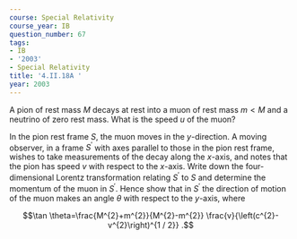 ```yaml
---
course: Special Relativity
course_year: IB
question_number: 67
tags:
- IB
- '2003'
- Special Relativity
title: '4.II.18A '
year: 2003
---
```



A pion of rest mass $M$ decays at rest into a muon of rest mass $m<M$ and a neutrino of zero rest mass. What is the speed $u$ of the muon?

In the pion rest frame $S$, the muon moves in the $y$-direction. A moving observer, in a frame $S^{\prime}$ with axes parallel to those in the pion rest frame, wishes to take measurements of the decay along the $x$-axis, and notes that the pion has speed $v$ with respect to the $x$-axis. Write down the four-dimensional Lorentz transformation relating $S^{\prime}$ to $S$ and determine the momentum of the muon in $S^{\prime}$. Hence show that in $S^{\prime}$ the direction of motion of the muon makes an angle $\theta$ with respect to the $y$-axis, where

$$\tan \theta=\frac{M^{2}+m^{2}}{M^{2}-m^{2}} \frac{v}{\left(c^{2}-v^{2}\right)^{1 / 2}} .$$